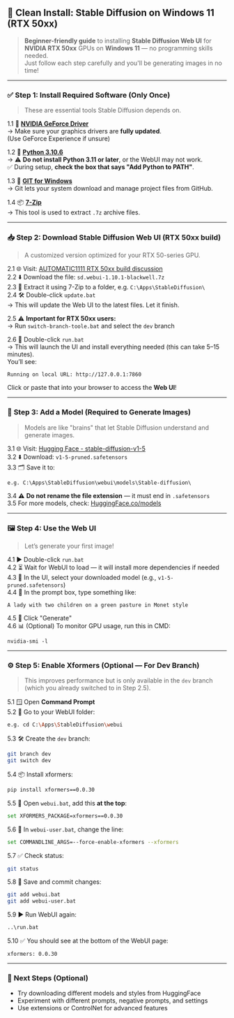 ## 🌟 **Clean Install: Stable Diffusion on Windows 11 (RTX 50xx)**

> **Beginner-friendly guide** to installing **Stable Diffusion Web UI** for **NVIDIA RTX 50xx** GPUs on **Windows 11** — no programming skills needed.  
> Just follow each step carefully and you'll be generating images in no time!

---

### ✅ **Step 1: Install Required Software (Only Once)**

> These are essential tools Stable Diffusion depends on.

1.1 🔧 [**NVIDIA GeForce Driver**](https://www.nvidia.com/en-us/drivers)  
→ Make sure your graphics drivers are **fully updated**.  
(Use GeForce Experience if unsure)

1.2 🐍 [**Python 3.10.6**](https://www.python.org/downloads/release/python-3106/)  
→ ⚠️ **Do not install Python 3.11 or later**, or the WebUI may not work.  
✅ During setup, **check the box that says "Add Python to PATH"**.

1.3 🌳 [**GIT for Windows**](https://git-scm.com/downloads/win)  
→ Git lets your system download and manage project files from GitHub.

1.4 📦 [**7-Zip**](https://www.7-zip.org/download.html)  
→ This tool is used to extract `.7z` archive files.

---

### 📥 **Step 2: Download Stable Diffusion Web UI (RTX 50xx build)**

> A customized version optimized for your RTX 50-series GPU.

2.1 🌐 Visit: [AUTOMATIC1111 RTX 50xx build discussion](https://github.com/AUTOMATIC1111/stable-diffusion-webui/discussions/16818)  
2.2 ⬇️ Download the file: `sd.webui-1.10.1-blackwell.7z`  
2.3 📁 Extract it using 7-Zip to a folder, e.g. `C:\Apps\StableDiffusion\`  
2.4 🛠️ Double-click `update.bat`  
→ This will update the Web UI to the latest files. Let it finish.

2.5 ⚠️ **Important for RTX 50xx users:**  
→ Run `switch-branch-toole.bat` and select the `dev` branch

2.6 🚀 Double-click `run.bat`  
→ This will launch the UI and install everything needed (this can take 5–15 minutes).  
You’ll see:  
```
Running on local URL: http://127.0.0.1:7860
```
Click or paste that into your browser to access the **Web UI**!

---

### 🧠 **Step 3: Add a Model (Required to Generate Images)**

> Models are like "brains" that let Stable Diffusion understand and generate images.

3.1 🌐 Visit: [Hugging Face - stable-diffusion-v1-5](https://huggingface.co/stable-diffusion-v1-5/stable-diffusion-v1-5)  
3.2 ⬇️ Download: `v1-5-pruned.safetensors`  
3.3 🗂️ Save it to:  
```plaintext
e.g. C:\Apps\StableDiffusion\webui\models\Stable-diffusion\
```

3.4 ⚠️ **Do not rename the file extension** — it must end in `.safetensors`  
3.5 For more models, check: [HuggingFace.co/models](https://huggingface.co/models)

---

### 🖼️ **Step 4: Use the Web UI**

> Let’s generate your first image!

4.1 ▶️ Double-click `run.bat`  
4.2 ⏳ Wait for WebUI to load — it will install more dependencies if needed  
4.3 🧠 In the UI, select your downloaded model (e.g., `v1-5-pruned.safetensors`)  
4.4 📝 In the prompt box, type something like:  
```
A lady with two children on a green pasture in Monet style
```

4.5 🔘 Click "Generate"  
4.6 📊 (Optional) To monitor GPU usage, run this in CMD:  
```
nvidia-smi -l
```

---

### ⚙️ **Step 5: Enable Xformers (Optional — For Dev Branch)**

> This improves performance but is only available in the `dev` branch (which you already switched to in Step 2.5).

5.1 🪟 Open **Command Prompt**  
5.2 📁 Go to your WebUI folder:  
```bash
e.g. cd C:\Apps\StableDiffusion\webui
```

5.3 🛠️ Create the `dev` branch:
```bash
git branch dev
git switch dev
```

5.4 📦 Install xformers:
```bash
pip install xformers==0.0.30
```

5.5 📝 Open `webui.bat`, add this **at the top**:
```bash
set XFORMERS_PACKAGE=xformers==0.0.30
```

5.6 📝 In `webui-user.bat`, change the line:
```bash
set COMMANDLINE_ARGS=--force-enable-xformers --xformers
```

5.7 ✅ Check status:
```bash
git status
```

5.8 💾 Save and commit changes:
```bash
git add webui.bat
git add webui-user.bat
```

5.9 ▶️ Run WebUI again:
```bash
..\run.bat
```

5.10 ✅ You should see at the bottom of the WebUI page:
```
xformers: 0.0.30
```

---

### 🧩 **Next Steps (Optional)**

- Try downloading different models and styles from HuggingFace
- Experiment with different prompts, negative prompts, and settings
- Use extensions or ControlNet for advanced features
